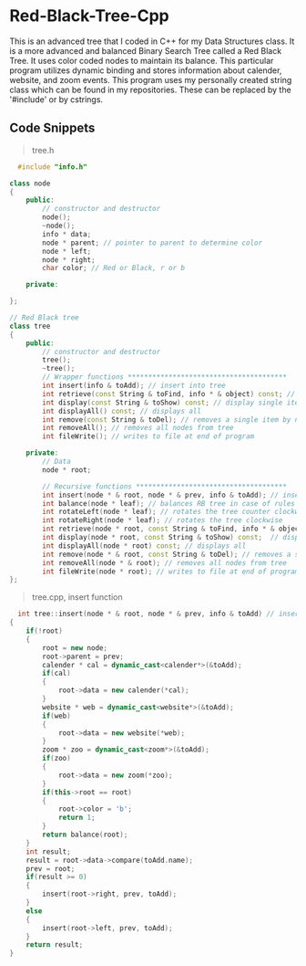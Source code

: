 # Red-Black-Tree-Cpp
This is an advanced tree that I coded in C++ for my Data Structures class. It is a more advanced and balanced Binary Search Tree called a Red Black Tree. It uses color coded nodes to maintain its balance. This particular program utilizes dynamic binding and stores information about calender, website, and zoom events.
This program uses my personally created string class which can be found in my repositories. These can be replaced by the '#include<string>' or by cstrings. 

## Code Snippets
> tree.h
```c++
  #include "info.h"

class node
{
    public:
        // constructor and destructor
        node();
        ~node();
        info * data;
        node * parent; // pointer to parent to determine color
        node * left;
        node * right;
        char color; // Red or Black, r or b

    private:

};

// Red Black tree
class tree
{
    public:
        // constructor and destructor
        tree();
        ~tree();
        // Wrapper functions ***************************************
        int insert(info & toAdd); // insert into tree
        int retrieve(const String & toFind, info * & object) const; // retrieve from tree
        int display(const String & toShow) const; // display single item by name, 1st iteration
        int displayAll() const; // displays all
        int remove(const String & toDel); // removes a single item by name, 1st iteration
        int removeAll(); // removes all nodes from tree
        int fileWrite(); // writes to file at end of program

    private:
        // Data
        node * root;

        // Recursive functions *************************************
        int insert(node * & root, node * & prev, info & toAdd); // insert into tree
        int balance(node * leaf); // balances RB tree in case of rules broken or recoloring needed
        int rotateLeft(node * leaf); // rotates the tree counter clockwise
        int rotateRight(node * leaf); // rotates the tree clockwise
        int retrieve(node * root, const String & toFind, info * & object) const;  // retrieve from tree
        int display(node * root, const String & toShow) const;  // display single item by name, 1st iteration
        int displayAll(node * root) const; // displays all
        int remove(node * & root, const String & toDel); // removes a single item by name, 1st iteration
        int removeAll(node * & root); // removes all nodes from tree
        int fileWrite(node * root); // writes to file at end of program
};
```
> tree.cpp, insert function
```c++
  int tree::insert(node * & root, node * & prev, info & toAdd) // insert into tree at leaf
{
    if(!root)
    {
        root = new node;
        root->parent = prev;
        calender * cal = dynamic_cast<calender*>(&toAdd);
        if(cal)
        {
            root->data = new calender(*cal);
        }
        website * web = dynamic_cast<website*>(&toAdd);
        if(web)
        {
            root->data = new website(*web);
        }
        zoom * zoo = dynamic_cast<zoom*>(&toAdd);
        if(zoo)
        {
            root->data = new zoom(*zoo);
        }
        if(this->root == root)
        {
            root->color = 'b';
            return 1;
        }
        return balance(root);
    }
    int result;
    result = root->data->compare(toAdd.name);
    prev = root;
    if(result >= 0)
    {
        insert(root->right, prev, toAdd);
    }
    else
    {
        insert(root->left, prev, toAdd);
    }
    return result;
}
```
